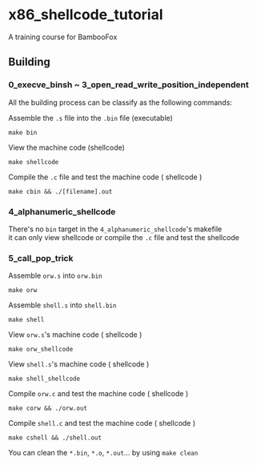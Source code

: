 # x86_shellcode_tutorial
A training course for BambooFox  

## Building
### 0_execve_binsh ~ 3_open_read_write_position_independent  
All the building process can be classify as the following commands:  

Assemble the `.s` file into the `.bin` file (executable)
```
make bin
```
View the machine code (shellcode)
```
make shellcode
```
Compile the `.c` file and test the machine code ( shellcode )
```
make cbin && ./[filename].out
```

### 4_alphanumeric_shellcode
There's no `bin` target in the `4_alphanumeric_shellcode`'s makefile  
it can only view shellcode or compile the `.c` file and test the shellcode

### 5_call_pop_trick
Assemble `orw.s` into `orw.bin`
```
make orw
```
Assemble `shell.s` into `shell.bin`
```
make shell
```
View `orw.s`'s machine code ( shellcode )
```
make orw_shellcode
```
View `shell.s`'s machine code ( shellcode )
```
make shell_shellcode
```
Compile `orw.c` and test the machine code ( shellcode )
```
make corw && ./orw.out
```
Compile `shell.c` and test the machine code ( shellcode )
```
make cshell && ./shell.out
```

You can clean the `*.bin`, `*.o`, `*.out`... by using `make clean`

